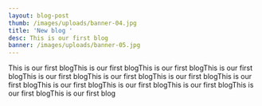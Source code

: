 ```yaml
---
layout: blog-post
thumb: /images/uploads/banner-04.jpg
title: 'New blog '
desc: This is our first blog
banner: /images/uploads/banner-05.jpg
---
```

This is our first blogThis is our first blogThis is our first blogThis is our first blogThis is our first blogThis is our first blogThis is our first blogThis is our first blogThis is our first blogThis is our first blogThis is our first blogThis is our first blogThis is our first blog
